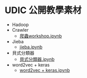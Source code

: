 # UDIC 公開教學素材

* Hadoop
* Crawler
	* [爬蟲workshop.ipynb](Crawler/爬蟲workshop.ipynb)
* Jieba
	* [jieba.ipynb](Crawler/jieba.ipynb)
* 貝式分類器
	* [貝式分類器.ipynb](Crawler/貝式分類器.ipynb)
* word2vec + keras
	* [word2vec + keras.ipynb](Crawler/Word2vec%20%2B%20Keras.ipynb)